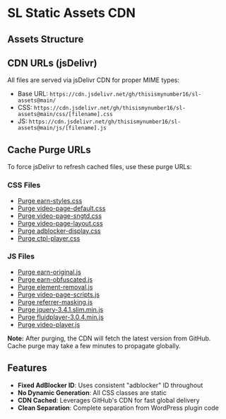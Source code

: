 # SL Static Assets CDN

## Assets Structure

## CDN URLs (jsDelivr)

All files are served via jsDelivr CDN for proper MIME types:

- Base URL: `https://cdn.jsdelivr.net/gh/thisismynumber16/sl-assets@main/`
- CSS: `https://cdn.jsdelivr.net/gh/thisismynumber16/sl-assets@main/css/[filename].css`
- JS: `https://cdn.jsdelivr.net/gh/thisismynumber16/sl-assets@main/js/[filename].js`

## Cache Purge URLs

To force jsDelivr to refresh cached files, use these purge URLs:

### CSS Files
- [Purge earn-styles.css](https://purge.jsdelivr.net/gh/thisismynumber16/sl-assets@main/css/earn-styles.css)
- [Purge video-page-default.css](https://purge.jsdelivr.net/gh/thisismynumber16/sl-assets@main/css/video-page-default.css)
- [Purge video-page-sngtd.css](https://purge.jsdelivr.net/gh/thisismynumber16/sl-assets@main/css/video-page-sngtd.css)
- [Purge video-page-layout.css](https://purge.jsdelivr.net/gh/thisismynumber16/sl-assets@main/css/video-page-layout.css)
- [Purge adblocker-display.css](https://purge.jsdelivr.net/gh/thisismynumber16/sl-assets@main/css/adblocker-display.css)
- [Purge ctpl-player.css](https://purge.jsdelivr.net/gh/thisismynumber16/sl-assets@main/css/ctpl-player.css)

### JS Files
- [Purge earn-original.js](https://purge.jsdelivr.net/gh/thisismynumber16/sl-assets@main/js/earn-original.js)
- [Purge earn-obfuscated.js](https://purge.jsdelivr.net/gh/thisismynumber16/sl-assets@main/js/earn-obfuscated.js)
- [Purge element-removal.js](https://purge.jsdelivr.net/gh/thisismynumber16/sl-assets@main/js/element-removal.js)
- [Purge video-page-scripts.js](https://purge.jsdelivr.net/gh/thisismynumber16/sl-assets@main/js/video-page-scripts.js)
- [Purge referrer-masking.js](https://purge.jsdelivr.net/gh/thisismynumber16/sl-assets@main/js/referrer-masking.js)
- [Purge jquery-3.4.1.slim.min.js](https://purge.jsdelivr.net/gh/thisismynumber16/sl-assets@main/js/jquery-3.4.1.slim.min.js)
- [Purge fluidplayer-3.0.4.min.js](https://purge.jsdelivr.net/gh/thisismynumber16/sl-assets@main/js/fluidplayer-3.0.4.min.js)
- [Purge video-player.js](https://purge.jsdelivr.net/gh/thisismynumber16/sl-assets@main/js/video-player.js)

**Note:** After purging, the CDN will fetch the latest version from GitHub. Cache purge may take a few minutes to propagate globally.

## Features

- **Fixed AdBlocker ID**: Uses consistent "adblocker" ID throughout
- **No Dynamic Generation**: All CSS classes are static
- **CDN Cached**: Leverages GitHub's CDN for fast global delivery
- **Clean Separation**: Complete separation from WordPress plugin code

